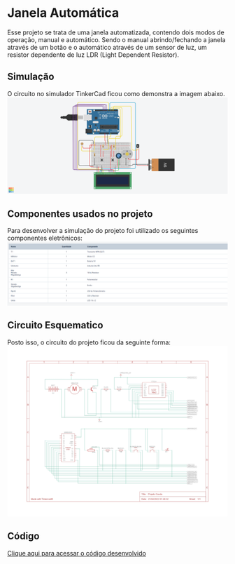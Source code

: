 
# Janela Automática

Esse projeto se trata de uma janela automatizada, contendo dois modos de operação, manual e automático. Sendo o manual abrindo/fechando a janela através de um botão e o automático através de um sensor de luz, um resistor dependente de luz LDR (Light Dependent Resistor).


## Simulação
O circuito no simulador TinkerCad ficou como demonstra a imagem abaixo.
![Imagem](https://github.com/williangrleme/Janela-Automotizada/raw/main/simulacao.png)

## Componentes usados no projeto
Para desenvolver a simulação do projeto foi utilizado os seguintes componentes eletrônicos:
![Imagem](https://github.com/williangrleme/Janela-Automotizada/raw/main/componentes%20utilizados.png)

## Circuito Esquematico
Posto isso, o circuito do projeto ficou da seguinte forma:
![Imagem](https://github.com/williangrleme/Janela-Automotizada/raw/main/Circuito%20Esquematico.jpg)

## Código
[Clique aqui para acessar o código desenvolvido](https://github.com/williangrleme/Janela-Automotizada/blob/main/codigo.cpp)


